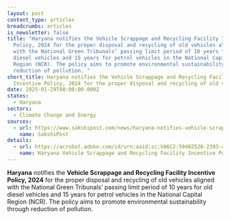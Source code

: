 ```yaml
---
layout: post
content_type: articles
breadcrumbs: articles
is_newsletter: false
title: "Haryana notifies the Vehicle Scrappage and Recycling Facility Incentive
  Policy, 2024 for the proper disposal and recycling of old vehicles aligned
  with the National Green Tribunals’ passing limit period of 10 years for old
  diesel vehicles and 15 years for petrol vehicles in the National Capital
  Region (NCR). The policy aims to promote environmental sustainability through
  reduction of pollution. "
short_title: Haryana notifies the Vehicle Scrappage and Recycling Facility
  Incentive Policy, 2024 for the proper disposal and recycling of old vehicles
date: 2025-01-29T00:00:00.000Z
states:
  - Haryana
sectors:
  - Climate Change and Energy
sources:
  - url: https://www.sakshipost.com/news/haryana-notifies-vehicle-scrappage-recycling-facility-policy-369761
    name: SakshiPost
details:
  - url: https://acrobat.adobe.com/id/urn:aaid:sc:VA6C2:59482528-2393-4d47-b69e-63686fb9412e
    name: Haryana Vehicle Scrappage and Recycling Facility Incentive Policy 2024
---
```

**Haryana** notifies the **Vehicle Scrappage and Recycling Facility Incentive Policy, 2024** for the proper disposal and recycling of old vehicles aligned with the National Green Tribunals’ passing limit period of 10 years for old diesel vehicles and 15 years for petrol vehicles in the National Capital Region (NCR). The policy aims to promote environmental sustainability through reduction of pollution.
